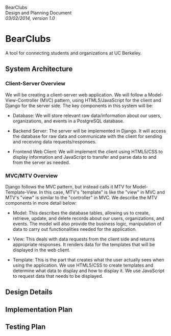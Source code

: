 BearClubs  
Design and Planning Document  
*03/02/2014, version 1.0*  

# BearClubs

A tool for connecting students and organizations at UC Berkeley.

## System Architecture

### Client-Server Overview

We will be creating a client-server web application. We will follow a Model-View-Controller (MVC) pattern, using HTML5/JavaScript for the client and Django for the server side. The key components in this system will be:

* Database: We will store relevant raw data/information about our users, organizations, and events in a PostgreSQL database.

* Backend Server: The server will be implemented in Django. It will access the database for raw data and communicate with the client for sending and receiving data requests/responses.

* Frontend Web Client: We will implement the client using HTML5/CSS to display information and JavaScript to transfer and parse data to and from the server as needed.

### MVC/MTV Overview

Django follows the MVC pattern, but instead calls it MTV for Model-Template-View. In this case, MTV's "template" is like the "view" in MVC and MTV's "view" is similar to the "controller" in MVC. We describe the MTV components in more detail below:

* Model: This describes the database tables, allowing us to create, retrieve, update, and delete records about our users, organizations, and events. The model will also provide the business logic, manipulation of data to carry out functionalities needed for the application.

* View: This deals with data requests from the client side and returns appropriate responses. It renders data for the templates that will be displayed in the web client.

* Template: This is the part that creates what the user actually sees when using the application. We use HTML5/CSS to create templates and determine what data to display and how to display it. We use JavaScript to request data that needs to be displayed.

## Design Details

## Implementation Plan

## Testing Plan


